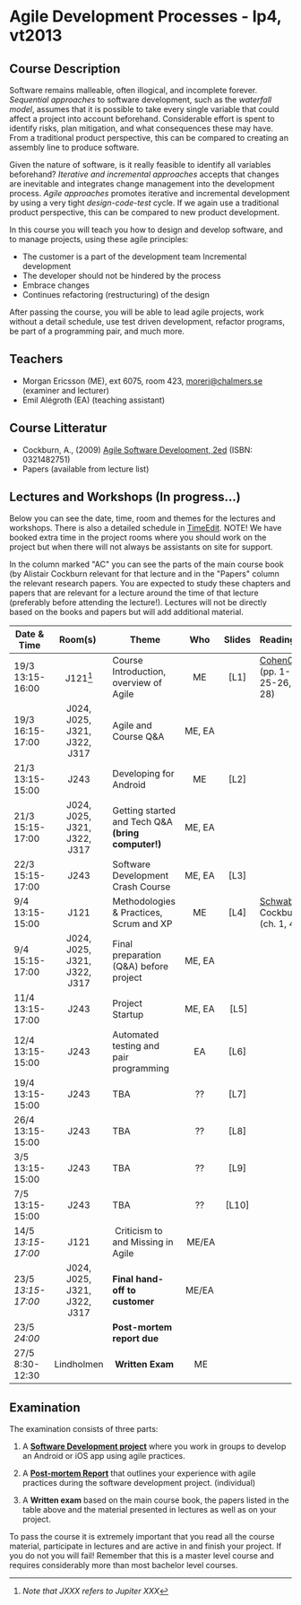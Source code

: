 # Agile Development Processes - lp4, vt2013

## Course Description
Software remains malleable, often illogical, and incomplete forever. *Sequential approaches* to software development, such as the *waterfall model*, assumes that it is possible to take every single variable that could affect a project into account beforehand. Considerable effort is spent to identify risks, plan mitigation, and what consequences these may have. From a traditional product perspective, this can be compared to creating an assembly line to produce software.

Given the nature of software, is it really feasible to identify all variables beforehand? *Iterative and incremental approaches* accepts that changes are inevitable and integrates change management into the development process. *Agile approaches* promotes iterative and incremental development by using a very tight *design-code-test* cycle. If we again use a traditional product perspective, this can be compared to new product development.

In this course you will teach you how to design and develop software, and to manage projects, using these agile principles:

- The customer is a part of the development team Incremental development 
- The developer should not be hindered by the process 
- Embrace changes 
- Continues refactoring (restructuring) of the design
 
After passing the course, you will be able to lead agile projects, work without a detail schedule, use test driven development, refactor programs, be part of a programming pair, and much more. 

## Teachers

- Morgan Ericsson (ME), ext 6075, room 423, moreri@chalmers.se (examiner and lecturer)
- Emil Alégroth (EA) (teaching assistant)

## Course Litteratur

- Cockburn, A., (2009) [Agile Software Development, 2ed](http://www.amazon.com/Agile-Software-Development-Cooperative-Game/dp/0321482751/ref=sr_1_3?ie=UTF8&qid=1300358686&sr=8-3) (ISBN: 0321482751)
- Papers (available from lecture list)

## Lectures and Workshops (In progress…)

Below you can see the date, time, room and themes for the lectures and workshops. There is also a detailed schedule in [TimeEdit]. NOTE! We have booked extra time in the project rooms where you should work on the project but when there will not always be assistants on site for support.

In the column marked "AC" you can see the parts of the main course book (by Alistair Cockburn relevant for that lecture and in the "Papers" column the relevant research papers. You are expected to study these chapters and papers that are relevant for a lecture around the time of that lecture (preferably before attending the lecture!). Lectures will not be directly based on the books and papers but will add additional material.

| Date & Time | Room(s) | Theme |Who | Slides | Readings | 
|  ------	| :----:	| ------	| :------: |  :------: | :------ |  
| 19/3 13:15-16:00 | J121[^jfn] | Course Introduction, overview of Agile | ME | [L1]| [Cohen04](http://) (pp. 1-17, 25-26, 27- 28) |  
| 19/3 16:15-17:00 | J024, J025,  J321, J322, J317 | Agile and Course Q&A |  ME, EA | | |      
| 21/3 13:15-15:00 | J243 |Developing for Android|  ME |[L2] | |  
| 21/3 15:15-17:00 | J024, J025,  J321, J322, J317 |Getting started and Tech Q&A **(bring computer!)**|  ME, EA | | |  
| 22/3 15:15-17:00 | J243 |Software Development Crash Course|  ME, EA | [L3]| |
| 9/4 13:15-15:00 | J121 | Methodologies & Practices, Scrum and XP |  ME |[L4] | [Schwaber95][], Cockburn09 (ch. 1, 4)  |  
| 9/4 15:15-17:00 | J024, J025,  J321, J322, J317 | Final preparation (Q&A) before project | ME, EA | | |
| 11/4 13:15-17:00 | J243 | Project Startup | ME, EA | [L5] | |  
| 12/4 13:15-15:00 | J243 | Automated testing and pair programming | EA |[L6] | |
| 19/4 13:15-15:00 | J243 | TBA | ?? |  [L7] |  |  
| 26/4 13:15-15:00 | J243 | TBA | ?? | [L8] |  |  
| 3/5 13:15-15:00 | J243 | TBA | ?? | [L9] |  |  
| 7/5 13:15-15:00 | J243 | TBA | ?? | [L10] |  |  
| 14/5 *13:15-17:00* | J121 | Criticism to and Missing in Agile | ME/EA | |
| 23/5 *13:15-17:00* | J024, J025,  J321, J322, J317 | **Final hand-off to customer** | ME/EA | | |  
| 23/5 *24:00* | | **Post-mortem report due** | | | | 
| 27/5 8:30-12:30 | Lindholmen | **Written Exam** | ME | | |  

[^jfn]:*Note that JXXX refers to Jupiter XXX*
 
[TimeEdit]: https://web.timeedit.se/chalmers_se/db1/public/r.html?sid=3&h=t&p=0.days%2C20130607.x&objects=201083.182&ox=0&types=0&fe=0
[Cohen04]: http://
[Schwaber95]: http://

## Examination
The examination consists of three parts:

1. A **[Software Development project][SDP]** where you work in groups to develop an Android or iOS app using agile practices.

2. A  **[Post-mortem Report][PMR]** that outlines your experience with agile practices during the software development project. (individual)

3. A **Written exam**  based on the main course book, the papers listed in the table above and the material presented in lectures as well as on your project. 

To pass the course it is extremely important that you read all the course material, participate in lectures and are active in and finish your project. If you do not you will fail! Remember that this is a master level course and requires considerably more than most bachelor level courses.

[PMR]: http://lalala.com
[SDP]: http://lalala.com